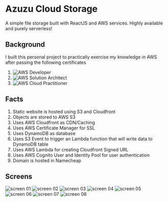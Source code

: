# Azuzu Cloud Storage
A simple file storage built with ReactJS and AWS services. Highly available and purely serverless!

## Background
I built this personal project to practically exercise my knowledge in AWS after passing the following certificates
1. ![AWS Developer](images/developer.png)
1. ![AWS Solution Architect](images/solution-architect.png)
1. ![AWS Cloud Practitioner](images/cloud-practitioner.png)

## Facts
1. Static website is hosted using S3 and Cloudfront
1. Objects are stored to AWS S3
1. Uses AWS Cloudfront as CDN/Caching
1. Uses AWS Certificate Manager for SSL
1. Uses DynamoDB as database
1. Uses S3 Event to trigger an Lambda function that will write data to DynamoDB table
1. Uses AWS Lambda for creating Cloudfront Signed URL
1. Uses AWS Cognito User and Identity Pool for user authentication
1. Domain is hosted in Namecheap

## Screens
![screen 01](images/ss01.png)
![screen 02](images/ss02.png)
![screen 03](images/ss03.png)
![screen 04](images/ss04.png)
![screen 05](images/ss05.png)
![screen 06](images/ss06.png)
![screen 07](images/ss07.png)
![screen 08](images/ss08.png)
